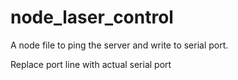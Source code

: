 # node_laser_control
A node file to ping the server and write to serial port.

Replace port line with actual serial port

